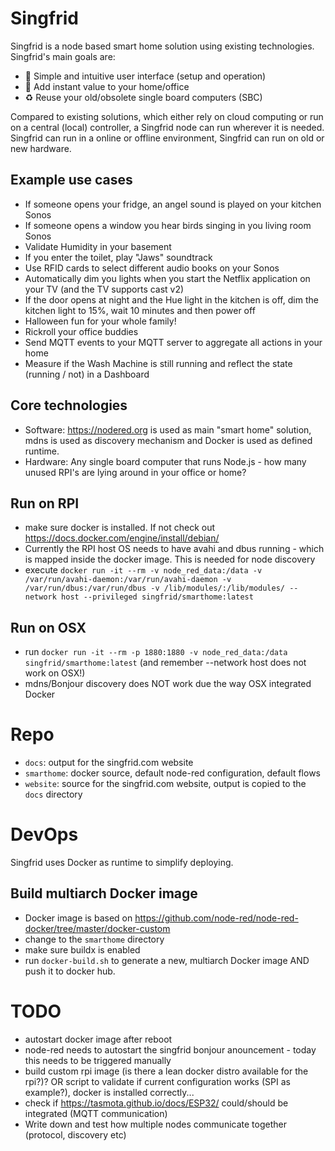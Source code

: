 # Singfrid

Singfrid is a node based smart home solution using existing technologies. Singfrid's main goals are:
- 🚀 Simple and intuitive user interface (setup and operation)
- 🥇 Add instant value to your home/office
- ♻️ Reuse your old/obsolete single board computers (SBC)

Compared to existing solutions, which either rely on cloud computing or run on a central (local) controller, a Singfrid node can run wherever it is needed. Singfrid can run in a online or offline environment, Singfrid can run on old or new hardware.

## Example use cases

- If someone opens your fridge, an angel sound is played on your kitchen Sonos
- If someone opens a window you hear birds singing in you living room Sonos
- Validate Humidity in your basement
- If you enter the toilet, play "Jaws" soundtrack
- Use RFID cards to select different audio books on your Sonos
- Automatically dim you lights when you start the Netflix application on your TV (and the TV supports cast v2)
- If the door opens at night and the Hue light in the kitchen is off, dim the kitchen light to 15%, wait 10 minutes and then power off
- Halloween fun for your whole family!
- Rickroll your office buddies
- Send MQTT events to your MQTT server to aggregate all actions in your home
- Measure if the Wash Machine is still running and reflect the state (running / not) in a Dashboard

## Core technologies

- Software: https://nodered.org is used as main "smart home" solution, mdns is used as discovery mechanism and Docker is used as defined runtime.
- Hardware: Any single board computer that runs Node.js - how many unused RPI's are lying around in your office or home?

## Run on RPI

- make sure docker is installed. If not check out https://docs.docker.com/engine/install/debian/
- Currently the RPI host OS needs to have avahi and dbus running - which is mapped inside the docker image. This is needed for node discovery
- execute `docker run -it --rm -v node_red_data:/data -v /var/run/avahi-daemon:/var/run/avahi-daemon -v /var/run/dbus:/var/run/dbus -v /lib/modules/:/lib/modules/ --network host --privileged singfrid/smarthome:latest`

## Run on OSX

- run `docker run -it --rm -p 1880:1880 -v node_red_data:/data singfrid/smarthome:latest` (and remember --network host does not work on OSX!)
- mdns/Bonjour discovery does NOT work due the way OSX integrated Docker

# Repo

- `docs`: output for the singfrid.com website
- `smarthome`: docker source, default node-red configuration, default flows
- `website`: source for the singfrid.com website, output is copied to the `docs` directory

# DevOps

Singfrid uses Docker as runtime to simplify deploying.

## Build multiarch Docker image

- Docker image is based on https://github.com/node-red/node-red-docker/tree/master/docker-custom
- change to the `smarthome` directory
- make sure buildx is enabled
- run `docker-build.sh` to generate a new, multiarch Docker image AND push it to docker hub.

# TODO
- autostart docker image after reboot
- node-red needs to autostart the singfrid bonjour anouncement - today this needs to be triggered manually
- build custom rpi image (is there a lean docker distro available for the rpi?)? OR script to validate if current configuration works (SPI as example?), docker is installed correctly...
- check if https://tasmota.github.io/docs/ESP32/ could/should be integrated (MQTT communication)
- Write down and test how multiple nodes communicate together (protocol, discovery etc)
